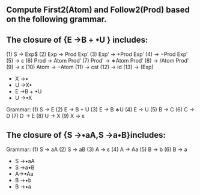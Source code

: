 ## Compute First2(Atom) and Follow2(Prod) based on the following grammar.

## The closure of {E →B + •U } includes:

(1) S → Exp$
(2) Exp → Prod Exp′
(3) Exp′ → +Prod Exp′
(4) → −Prod Exp′
(5) → ε
(6) Prod → Atom Prod′
(7) Prod′ → ∗Atom Prod′
(8) → /Atom Prod′
(9) → ε
(10) Atom → −Atom
(11) → cst
(12) → id
(13) → (Exp)

- X →•
- U →X•
- E →B + •U
- U →•X

Grammar:
(1) S → E
(2) E → B + U
(3) E → B ∗U
(4) E → U
(5) B → C
(6) C → D
(7) D → E
(8) U → X
(9) X → ε

## The closure of {S →•aA,S →a•B}includes:

Grammar:
(1) S → aA
(2) S → aB
(3) A → ε
(4) A → Aa
(5) B → b
(6) B → a

- S →•aA
- S →a•B
- A→•Aa
- B →•b
- B →•a
